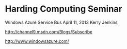 Harding Computing Seminar
=========================
Windows Azure Service Bus
April 11, 2013
Kerry Jenkins

http://channel9.msdn.com/Blogs/Subscribe

http://www.windowsazure.com/

